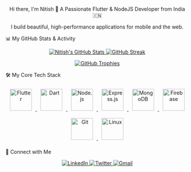 <div align="center">

Hi there, I'm Nitish 👋
A Passionate Flutter & NodeJS Developer from India 🇮🇳
<p>I build beautiful, high-performance applications for mobile and the web.</p>

</div>

📊 My GitHub Stats & Activity
<p align="center">
<a href="https://www.google.com/search?q=https://github.com/nitishv-712">
<img src="https://www.google.com/search?q=https://github-readme-stats.vercel.app/api%3Fusername%3Dnitishv-712%26show_icons%3Dtrue%26theme%3Dneon-dark%26include_all_commits%3Dtrue%26count_private%3Dtrue" alt="Nitish's GitHub Stats" />
</a>
<a href="https://www.google.com/search?q=https://github.com/nitishv-712">
<img src="https://www.google.com/search?q=https://github-readme-streak-stats.herokuapp.com/%3Fuser%3Dnitishv-712%26theme%3Dneon-dark%26hide_border%3Dtrue" alt="GitHub Streak" />
</a>
</p>
<p align="center">
<a href="https://github.com/ryo-ma/github-profile-trophy">
<img src="https://www.google.com/search?q=https://github-profile-trophy.vercel.app/%3Fusername%3Dnitishv-712%26theme%3Ddracula%26column%3D7" alt="GitHub Trophies" />
</a>
</p>

🛠️ My Core Tech Stack
<p align="center">
<a href="https://flutter.dev" target="_blank">
<img src="https://www.google.com/search?q=https://profilinator.rishav.dev/skills-assets/flutter-original.svg" alt="Flutter" height="60" style="margin: 10px" />
</a>
<a href="https://dart.dev" target="_blank">
<img src="https://www.google.com/search?q=https://profilinator.rishav.dev/skills-assets/dart-original.svg" alt="Dart" height="60" style="margin: 10px" />
</a>
<a href="https://nodejs.org/" target="_blank">
<img src="https://www.google.com/search?q=https://profilinator.rishav.dev/skills-assets/nodejs-original-wordmark.svg" alt="Node.js" height="60" style="margin: 10px" />
</a>
<a href="https://expressjs.com/" target="_blank">
<img src="https://www.google.com/search?q=https://profilinator.rishav.dev/skills-assets/express-original-wordmark.svg" alt="Express.js" height="60" style="margin: 10px" />
</a>
<a href="https://www.mongodb.com/" target="_blank">
<img src="https://www.google.com/search?q=https://profilinator.rishav.dev/skills-assets/mongodb-original-wordmark.svg" alt="MongoDB" height="60" style="margin: 10px" />
</a>
<a href="https://firebase.google.com/" target="_blank">
<img src="https://www.google.com/search?q=https://profilinator.rishav.dev/skills-assets/firebase.png" alt="Firebase" height="60" style="margin: 10px" />
</a>
<a href="https://git-scm.com/" target="_blank">
<img src="https://www.google.com/search?q=https://profilinator.rishav.dev/skills-assets/git-scm-icon.svg" alt="Git" height="60" style="margin: 10px" />
</a>
<a href="https://www.linux.org/" target="_blank">
<img src="https://www.google.com/url?sa=E&source=gmail&q=https://profilinator.rishav.dev/skills-assets/linux-original.svg" alt="Linux" height="60" style="margin: 10px" />
</a>
</p>

🔗 Connect with Me
<p align="center">
<a href="https://www.google.com/search?q=https://www.linkedin.com/in/your-linkedin-profile" target="_blank">
<img src="https://www.google.com/search?q=https://img.shields.io/badge/LinkedIn-0077B5%3Fstyle%3Dfor-the-badge%26logo%3Dlinkedin%26logoColor%3Dwhite" alt="LinkedIn"/>
</a>
<a href="https://www.google.com/search?q=https://twitter.com/your-twitter-handle" target="_blank">
<img src="https://www.google.com/search?q=https://img.shields.io/badge/Twitter-1DA1F2%3Fstyle%3Dfor-the-badge%26logo%3Dtwitter%26logoColor%3Dwhite" alt="Twitter"/>
</a>
<a href="mailto:your-email@example.com" target="_blank">
<img src="https://img.shields.io/badge/Gmail-D14836?style=for-the-badge&logo=gmail&logoColor=white" alt="Gmail"/>
</a>
</p>
